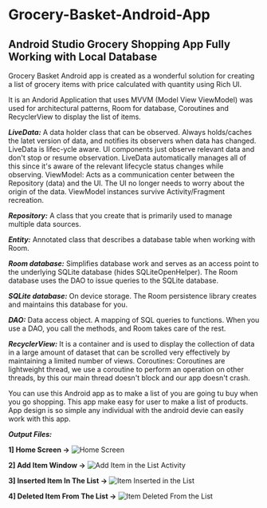 # Grocery-Basket-Android-App
## Android Studio Grocery Shopping App Fully Working  with Local Database

Grocery Basket Android app is created as a wonderful solution for creating a list of grocery items with price calculated with quantity using Rich UI.

It is an Andorid Application that uses MVVM (Model View ViewModel) was used for architectural patterns, Room for database, Coroutines and RecyclerView to display the list of items. 

***LiveData:*** A data holder class that can be observed. Always holds/caches the latet version of data, and notifies its observers when data has changed. LiveData is lifec-ycle aware. UI components just observe relevant data and don't stop or resume observation. LiveData automatically manages all of this since it's aware of the relevant lifecycle status changes while observing. ViewModel: Acts as a communication center between the Repository (data) and the UI. The UI no longer needs to worry about the origin of the data. ViewModel instances survive Activity/Fragment recreation.

***Repository:*** A class that you create that is primarily used to manage multiple data sources. 

***Entity:*** Annotated class that describes a database table when working with Room. 

***Room database:*** Simplifies database work and serves as an access point to the underlying SQLite database (hides SQLiteOpenHelper). The Room database uses the DAO to issue queries to the SQLite database.

***SQLite database:*** On device storage. The Room persistence library creates and maintains this database for you. 

***DAO:*** Data access object. A mapping of SQL queries to functions. When you use a DAO, you call the methods, and Room takes care of the rest. 

***RecyclerView:*** It is a container and is used to display the collection of data in a large amount of dataset that can be scrolled very effectively by maintaining a limited number of views. Coroutines: Coroutines are lightweight thread, we use a coroutine to perform an operation on other threads, by this our main thread doesn't block and our app doesn't crash.

You can use this Android app as to make a list of you are going tu buy when you go shopping. This app make easy for user to make a list of products. App design is so simple any individual with the android devie can easily work with this app.

***Output Files:***

**1] Home Screen ->**
![Home Screen](https://user-images.githubusercontent.com/109810660/192148149-88477faf-b0d5-4825-83a3-3dcf2d28b0ed.jpg)

**2] Add Item Window ->**
![Add Item in the List Activity](https://user-images.githubusercontent.com/109810660/192148193-1f718fec-2082-4785-9010-c003268d2655.jpg)

**3] Inserted Item In The List ->**
![Item Inserted in the List](https://user-images.githubusercontent.com/109810660/192148231-65297dab-68d6-4a2b-a683-497a6926219c.jpg)

**4] Deleted Item From The List ->**
![Item Deleted From the List](https://user-images.githubusercontent.com/109810660/192148252-2a9d72fe-7813-4ecd-8d98-549581a60d1d.jpg)

